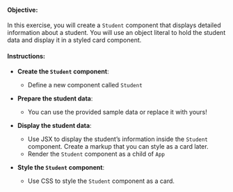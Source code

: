 <h4>Objective:</h4>
<p>In this exercise, you will create a <code>Student</code> component that displays detailed information about a student. You will use an object literal to hold the student data and display it in a styled card component.</p>
<h4>Instructions:</h4>
<ul>
<li>
<p><strong>Create the <code>Student</code> component</strong>:</p>
<ul>
<li>Define a new component called <code>Student</code>&nbsp;</li>
</ul>
</li>
<li>
<p><strong>Prepare the student data</strong>:</p>
<ul>
<li>You can use the provided sample data or replace it with yours!</li>
</ul>
</li>
<li>
<p><strong>Display the student data</strong>:</p>
<ul>
<li>Use JSX to display the student&rsquo;s information inside the <code>Student</code> component. Create a markup that you can style as a card later.</li>
<li>Render the <code>Student</code> component as a child of <code>App</code></li>
</ul>
</li>
<li>
<p><strong>Style the <code>Student</code> component</strong>:</p>
<ul>
<li>Use CSS to style the <code>Student</code> component as a card.</li>
</ul>
</li>
</ul>